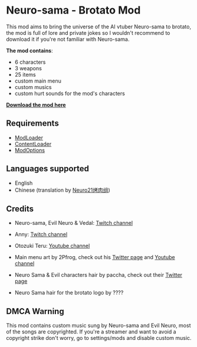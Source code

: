 # Neuro-sama - Brotato Mod
This mod aims to bring the universe of the AI vtuber Neuro-sama to brotato, the mod is full of lore and private jokes so I wouldn't recommend to download it if you're not familiar with Neuro-sama.

**The mod contains**:
* 6 characters
* 3 weapons
* 25 items
* custom main menu
* custom musics
* custom hurt sounds for the mod's characters

[**Download the mod here**](https://steamcommunity.com/sharedfiles/filedetails/?id=3031243699)

## Requirements
* [ModLoader](https://github.com/GodotModding/godot-mod-loader)
* [ContentLoader](https://github.com/BrotatoMods/Brotato-ContentLoader)
* [ModOptions](https://github.com/BrotatoMods/Brotato-Mod-Options)

## Languages supported
* English
* Chinese (translation by [Neuro21烤肉组](https://space.bilibili.com/1880487363))

## Credits
* Neuro-sama, Evil Neuro & Vedal: [Twitch channel](https://www.twitch.tv/vedal987)
* Anny: [Twitch channel](https://www.twitch.tv/anny)
* Otozuki Teru: [Youtube channel](https://www.youtube.com/@OtozukiTeru)

* Main menu art by 2Pfrog, check out his [Twitter page](https://twitter.com/2Pfrog) and [Youtube channel](https://www.youtube.com/@2pfrog)
* Neuro Sama & Evil characters hair by paccha, check out their [Twitter page](https://twitter.com/paccha_7)
* Neuro Sama hair for the brotato logo by ????

## DMCA Warning
This mod contains custom music sung by Neuro-sama and Evil Neuro, most of the songs are copyrighted.
If you're a streamer and want to avoid a copyright strike don't worry, go to settings/mods and disable custom music.
